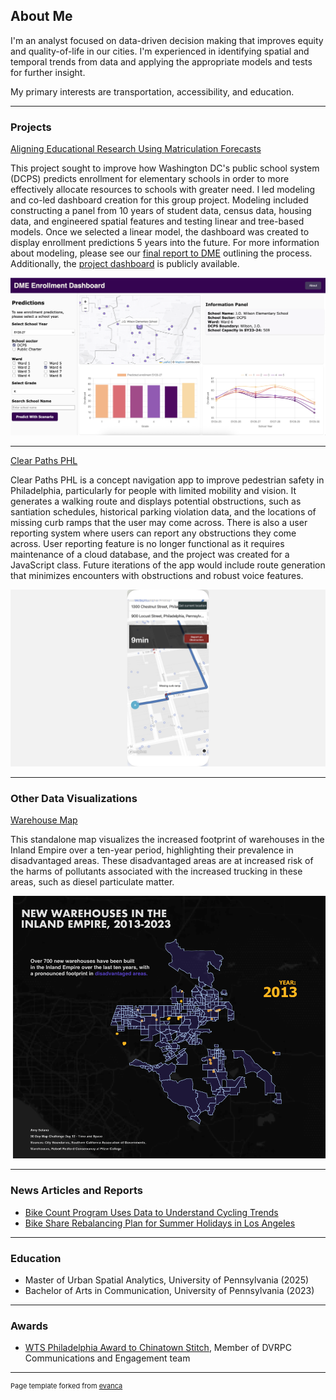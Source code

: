 ## About Me
  I'm an analyst focused on data-driven decision making that improves equity and quality-of-life in our cities. I'm experienced in identifying spatial and temporal trends from data and applying the appropriate models and tests for further insight.

  My primary interests are transportation, accessibility, and education. 

---
### Projects

[Aligning Educational Research Using Matriculation Forecasts](http://example.com/)

This project sought to improve how Washington DC's public school system (DCPS) predicts enrollment for elementary schools in order to more effectively allocate resources to schools with greater need. I led modeling and co-led dashboard creation for this group project. Modeling included constructing a panel from 10 years of student data, census data, housing data, and engineered spatial features and testing linear and tree-based models. Once we selected a linear model, the dashboard was created to display enrollment predictions 5 years into the future. For more information about modeling, please see our [final report to DME](https://pennmusa.github.io/MUSA_801.io/project_41/DCED.html) outlining the process. Additionally, the [project dashboard](https://jasmine-404.github.io/DME-Enrollment-Dashboard/) is publicly available.

<img src="images/dme_dashboard.png?raw=true"/>

---

[Clear Paths PHL](https://solanoamy.github.io/engagement-project/)

Clear Paths PHL is a concept navigation app to improve pedestrian safety in Philadelphia, particularly for people with limited mobility and vision. It generates a walking route and displays potential obstructions, such as santiation schedules, historical parking violation data, and the locations of missing curb ramps that the user may come across. There is also a user reporting system where users can report any obstructions they come across. User reporting feature is no longer functional as it requires maintenance of a cloud database, and the project was created for a JavaScript class. Future iterations of the app would include route generation that minimizes encounters with obstructions and robust voice features.

<img src="images/ped_app.jpeg?raw=true"/>

---

### Other Data Visualizations

[Warehouse Map](https://github.com/solanoamy/30DayMap24/blob/main/scripts/12-amy.R)

This standalone map visualizes the increased footprint of warehouses in the Inland Empire over a ten-year period, highlighting their prevalence in disadvantaged areas. These disadvantaged areas are at increased risk of the harms of pollutants associated with the increased trucking in these areas, such as diesel particulate matter. 

<img src="images/12-timespace-amy.gif"/>

---
### News Articles and Reports

- [Bike Count Program Uses Data to Understand Cycling Trends](https://www.dvrpc.org/news/2024/bicycle-count-program/)
- [Bike Share Rebalancing Plan for Summer Holidays in Los Angeles](solano_HW5.html)

---
### Education

 - Master of Urban Spatial Analytics, University of Pennsylvania (2025)
 - Bachelor of Arts in Communication, University of Pennsylvania (2023)

---

### Awards

- [WTS Philadelphia Award to Chinatown Stitch](https://dvrpc.org/news/2024/chinatown-stitch-receives-wts-award/), Member of DVRPC Communications and Engagement team


---
<p style="font-size:11px">Page template forked from <a href="https://github.com/evanca/quick-portfolio">evanca</a></p>
<!-- Remove above link if you don't want to attibute -->
